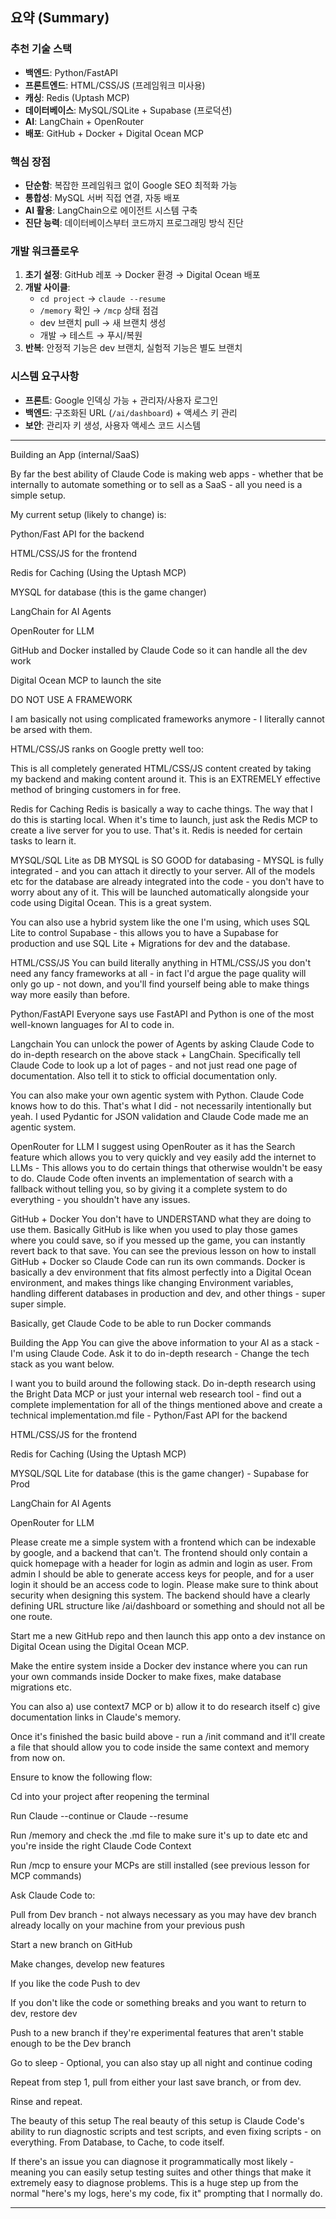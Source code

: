 ## 요약 (Summary)

### 추천 기술 스택
- **백엔드**: Python/FastAPI
- **프론트엔드**: HTML/CSS/JS (프레임워크 미사용)
- **캐싱**: Redis (Uptash MCP)
- **데이터베이스**: MySQL/SQLite + Supabase (프로덕션)
- **AI**: LangChain + OpenRouter
- **배포**: GitHub + Docker + Digital Ocean MCP

### 핵심 장점
- **단순함**: 복잡한 프레임워크 없이 Google SEO 최적화 가능
- **통합성**: MySQL 서버 직접 연결, 자동 배포
- **AI 활용**: LangChain으로 에이전트 시스템 구축
- **진단 능력**: 데이터베이스부터 코드까지 프로그래밍 방식 진단

### 개발 워크플로우
1. **초기 설정**: GitHub 레포 → Docker 환경 → Digital Ocean 배포
2. **개발 사이클**: 
   - `cd project` → `claude --resume` 
   - `/memory` 확인 → `/mcp` 상태 점검
   - dev 브랜치 pull → 새 브랜치 생성
   - 개발 → 테스트 → 푸시/복원
3. **반복**: 안정적 기능은 dev 브랜치, 실험적 기능은 별도 브랜치

### 시스템 요구사항
- **프론트**: Google 인덱싱 가능 + 관리자/사용자 로그인
- **백엔드**: 구조화된 URL (`/ai/dashboard`) + 액세스 키 관리
- **보안**: 관리자 키 생성, 사용자 액세스 코드 시스템 


----


Building an App (internal/SaaS)

By far the best ability of Claude Code is making web apps - whether that be internally to automate something or to sell as a SaaS - all you need is a simple setup.

My current setup (likely to change) is:

Python/Fast API for the backend

HTML/CSS/JS for the frontend

Redis for Caching (Using the Uptash MCP)

MYSQL for database (this is the game changer)

LangChain for AI Agents

OpenRouter for LLM

GitHub and Docker installed by Claude Code so it can handle all the dev work

Digital Ocean MCP to launch the site

DO NOT USE A FRAMEWORK

I am basically not using complicated frameworks anymore - I literally cannot be arsed with them. 

HTML/CSS/JS ranks on Google pretty well too:

This is all completely generated HTML/CSS/JS content created by taking my backend and making content around it. This is an EXTREMELY effective method of bringing customers in for free.

Redis for Caching
Redis is basically a way to cache things. The way that I do this is starting local. When it's time to launch, just ask the Redis MCP to create a live server for you to use. That's it. Redis is needed for certain tasks to learn it.

MYSQL/SQL Lite as DB
MYSQL is SO GOOD for databasing - MYSQL is fully integrated - and you can attach it directly to your server. All of the models etc for the database are already integrated into the code - you don't have to worry about any of it. This will be launched automatically alongside your code using Digital Ocean. This is a great system.

You can also use a hybrid system like the one I'm using, which uses SQL Lite to control Supabase - this allows you to have a Supabase for production and use SQL Lite + Migrations for dev and the database.

HTML/CSS/JS
You can build literally anything in HTML/CSS/JS you don't need any fancy frameworks at all - in fact I'd argue the page quality will only go up - not down, and you'll find yourself being able to make things way more easily than before.

Python/FastAPI
Everyone says use FastAPI and Python is one of the most well-known languages for AI to code in.

Langchain
You can unlock the power of Agents by asking Claude Code to do in-depth research on the above stack + LangChain. Specifically tell Claude Code to look up a lot of pages - and not just read one page of documentation. Also tell it to stick to official documentation only.

You can also make your own agentic system with Python. Claude Code knows how to do this. That's what I did - not necessarily intentionally but yeah. I used Pydantic for JSON validation and Claude Code made me an agentic system.

OpenRouter for LLM
I suggest using OpenRouter as it has the Search feature which allows you to very quickly and vey easily add the internet to LLMs - This allows you to do certain things that otherwise wouldn't be easy to do. Claude Code often invents an implementation of search with a fallback without telling you, so by giving it a complete system to do everything - you shouldn't have any issues.

GitHub + Docker
You don't have to UNDERSTAND what they are doing to use them. Basically GitHub is like when you used to play those games where you could save, so if you messed up the game, you can instantly revert back to that save. You can see the previous lesson on how to install GitHub + Docker so Claude Code can run its own commands. Docker is basically a dev environment that fits almost perfectly into a Digital Ocean environment, and makes things like changing Environment variables, handling different databases in production and dev, and other things - super super simple.

Basically, get Claude Code to be able to run Docker commands

Building the App
You can give the above information to your AI as a stack - I'm using Claude Code. Ask it to do in-depth research - Change the tech stack as you want below.

I want you to build around the following stack. Do in-depth research using the Bright Data MCP or just your internal web research tool - find out a complete implementation for all of the things mentioned above and create a technical implementation.md file - Python/Fast API for the backend

HTML/CSS/JS for the frontend

Redis for Caching (Using the Uptash MCP)

MYSQL/SQL Lite for database (this is the game changer) - Supabase for Prod

LangChain for AI Agents

OpenRouter for LLM

Please create me a simple system with a frontend which can be indexable by google, and a backend that can't. The frontend should only contain a quick homepage with a header for login as admin and login as user. From admin I should be able to generate access keys for people, and for a user login it should be an access code to login. Please make sure to think about security when designing this system.  The backend should have a clearly defining URL structure like /ai/dashboard or something and should not all be one route.

Start me a new GitHub repo and then launch this app onto a dev instance on Digital Ocean using the Digital Ocean MCP.

Make the entire system inside a Docker dev instance where you can run your own commands inside Docker to make fixes, make database migrations etc.

You can also a) use context7 MCP or b) allow it to do research itself c) give documentation links in Claude's memory.

Once it's finished the basic build above - run a /init command and it'll create a file that should allow you to code inside the same context and memory from now on.

Ensure to know the following flow:

Cd into your project after reopening the terminal

Run Claude --continue or Claude --resume

Run /memory and check the .md file to make sure it's up to date etc and you're inside the right Claude Code Context

Run /mcp to ensure your MCPs are still installed (see previous lesson for MCP commands)

Ask Claude Code to:

Pull from Dev branch - not always necessary as you may have dev branch already locally on your machine from your previous push

Start a new branch on GitHub

Make changes, develop new features

If you like the code Push to dev

If you don't like the code or something breaks and you want to return to dev, restore dev

Push to a new branch if they're experimental features that aren't stable enough to be the Dev branch

Go to sleep - Optional, you can also stay up all night and continue coding

Repeat from step 1, pull from either your last save branch, or from dev.

Rinse and repeat.

The beauty of this setup
The real beauty of this setup is Claude Code's ability to run diagnostic scripts and test scripts, and even fixing scripts - on everything. From Database, to Cache, to code itself. 

If there's an issue you can diagnose it programmatically most likely - meaning you can easily setup testing suites and other things that make it extremely easy to diagnose problems. This is a huge step up from the normal "here's my logs, here's my code, fix it" prompting that I normally do.

---

